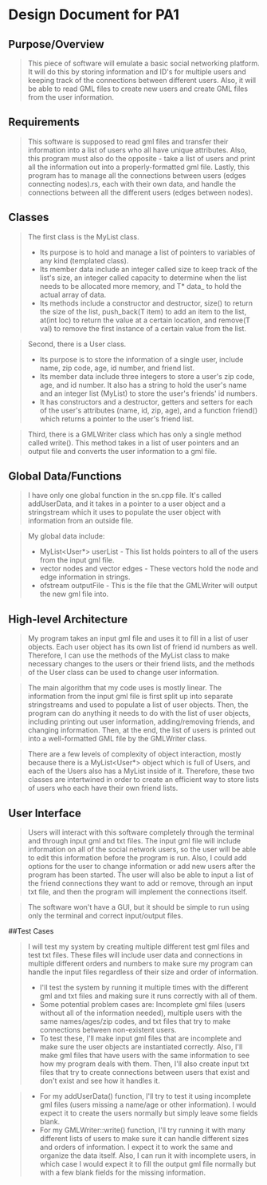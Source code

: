 # Design Document for PA1

## Purpose/Overview
> This piece of software will emulate a basic social networking platform. It will do this by storing information and ID's for multiple users and keeping track of the connections between different users. Also, it will be able to read GML files to create new users and create GML files from the user information.


## Requirements
> This software is supposed to read gml files and transfer their information into a list of users who all have unique attributes. Also, this program must also do the opposite - take a list of users and print all the information out into a properly-formatted gml file. Lastly, this program has to manage all the connections between users (edges connecting nodes).rs, each with their own data, and handle the connections between all the different users (edges between nodes).

## Classes
> The first class is the MyList class.
> + Its purpose is to hold and manage a list of pointers to variables of any kind (templated class).
> + Its member data include an integer called size to keep track of the list's size, an integer called capacity to determine when the list needs to be allocated more memory, and T* data_ to hold the actual array of data.
> + Its methods include a constructor and destructor, size() to return the size of the list, push_back(T item) to add an item to the list, at(int loc) to return the value at a certain location, and remove(T val) to remove the first instance of a certain value from the list.

> Second, there is a User class.
> + Its purpose is to store the information of a single user, include name, zip code, age, id number, and friend list.
> + Its member data include three integers to store a user's zip code, age, and id number. It also has a string to hold the user's name and an integer list (MyList<int>) to store the user's friends' id numbers.
> + It has constructors and a destructor, getters and setters for each of the user's attributes (name, id, zip, age), and a function friend() which returns a pointer to the user's friend list.

> Third, there is a GMLWriter class which has only a single method called write(). This method takes in a list of user pointers and an output file and converts the user information to a gml file.

## Global Data/Functions
> I have only one global function in the sn.cpp file. It's called addUserData, and it takes in a pointer to a user object and a stringstream which it uses to populate the user object with information from an outside file.

> My global data include:
> + MyList<User*> userList - This list holds pointers to all of the users from the input gml file.
> + vector<string> nodes and vector<string> edges - These vectors hold the node and edge information in strings.
> + ofstream outputFile - This is the file that the GMLWriter will output the new gml file into.

## High-level Architecture
> My program takes an input gml file and uses it to fill in a list of user objects. Each user object has its own list of friend id numbers as well. Therefore, I can use the methods of the MyList class to make necessary changes to the users or their friend lists, and the methods of the User class can be used to change user information.

> The main algorithm that my code uses is mostly linear. The information from the input gml file is first split up into separate stringstreams and used to populate a list of user objects. Then, the program can do anything it needs to do with the list of user objects, including printing out user information, adding/removing friends, and changing information. Then, at the end, the list of users is printed out into a well-formatted GML file by the GMLWriter class.

> There are a few levels of complexity of object interaction, mostly because there is a MyList<User*> object which is full of Users, and each of the Users also has a MyList<int> inside of it. Therefore, these two classes are intertwined in order to create an efficient way to store lists of users who each have their own friend lists.

## User Interface
> Users will interact with this software completely through the terminal and through input gml and txt files. The input gml file will include information on all of the social network users, so the user will be able to edit this information before the program is run. Also, I could add options for the user to change information or add new users after the program has been started. The user will also be able to input a list of the friend connections they want to add or remove, through an input txt file, and then the program will implement the connections itself.

>The software won't have a GUI, but it should be simple to run using only the terminal and correct input/output files.

##Test Cases
> I will test my system by creating multiple different test gml files and test txt files. These files will include user data and connections in multiple different orders and numbers to make sure my program can handle the input files regardless of their size and order of information.
> + I'll test the system by running it multiple times with the different gml and txt files and making sure it runs correctly with all of them.
> + Some potential problem cases are: Incomplete gml files (users without all of the information needed), multiple users with the same names/ages/zip codes, and txt files that try to make connections between non-existent users.
> + To test these, I'll make input gml files that are incomplete and make sure the user objects are instantiated correctly. Also, I'll make gml files that have users with the same information to see how my program deals with them. Then, I'll also create input txt files that try to create connections between users that exist and don't exist and see how it handles it.

> + For my addUserData() function, I'll try to test it using incomplete gml files (users missing a name/age or other information). I would expect it to create the users normally but simply leave some fields blank. 
> + For my GMLWriter::write() function, I'll try running it with many different lists of users to make sure it can handle different sizes and orders of information. I expect it to work the same and organize the data itself. Also, I can run it with incomplete users, in which case I would expect it to fill the output gml file normally but with a few blank fields for the missing information.
